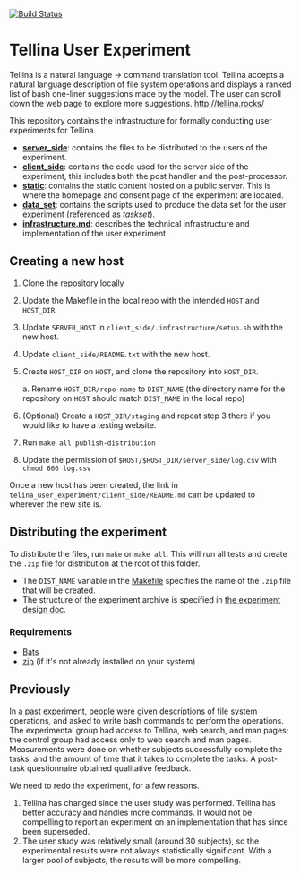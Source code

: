 [![Build Status](https://travis-ci.com/TellinaTool/tellina_user_experiment.svg?branch=master)](https://travis-ci.com/TellinaTool/tellina_user_experiment)
# Tellina User Experiment
Tellina is a natural language -> command translation tool. Tellina accepts a natural language description of file system operations and displays a ranked list of bash one-liner suggestions made by the model. The user can scroll down the web page to explore more suggestions. http://tellina.rocks/

This repository contains the infrastructure for formally conducting user experiments for Tellina.

- [**server_side**](https://github.com/TellinaTool/tellina_user_experiment/tree/master/client_side): contains the files to be distributed to the users of the experiment.
- [**client_side**](https://github.com/TellinaTool/tellina_user_experiment/tree/master/server_side): contains the code used for the server side of the experiment, this includes both the post handler and the post-processor.
- [**static**](https://github.com/TellinaTool/tellina_user_experiment/tree/master/static): contains the static content hosted on a public server. This is where the homepage and consent page of the experiment are located.
- [**data_set**](https://github.com/TellinaTool/tellina_user_experiment/tree/master/dataset): contains the scripts used to produce the data set for the user experiment (referenced as _taskset_).
- [**infrastructure.md**](https://github.com/TellinaTool/tellina_user_experiment/blob/master/infrastructure.md): describes the technical infrastructure and implementation of the user experiment.


## Creating a new host

1. Clone the repository locally
2. Update the Makefile in the local repo with the intended `HOST` and `HOST_DIR`.
3. Update `SERVER_HOST` in `client_side/.infrastructure/setup.sh` with the new host.
4. Update `client_side/README.txt` with the new host.
3. Create `HOST_DIR` on `HOST`, and clone the repository into `HOST_DIR`.

    a. Rename `HOST_DIR/repo-name` to `DIST_NAME` (the directory name for the repository on `HOST` should match `DIST_NAME` in the local repo)
4. (Optional) Create a `HOST_DIR/staging` and repeat step 3 there if you would like to have a testing website.
5. Run  `make all publish-distribution`
6. Update the permission of `$HOST/$HOST_DIR/server_side/log.csv` with `chmod 666 log.csv`

Once a new host has been created, the link in `telina_user_experiment/client_side/README.md` can be updated to wherever the new site is.

## Distributing the experiment

To distribute the files, run `make` or `make all`. This will run all tests and create the `.zip` file for distribution at the root of this folder.
  - The `DIST_NAME` variable in the [Makefile](Makefile) specifies the name of the `.zip` file that will be created.
  - The structure of the experiment archive is specified in [the experiment design doc](experiment_design_doc.md#directory-structure).

### Requirements
- [Bats](https://github.com/bats-core/bats-core)
- [zip](https://linux.die.net/man/1/zip) (if it's not already installed on your system)

## Previously
In a past experiment, people were given descriptions of file system operations, and asked to write bash commands to perform the operations.  The experimental group had access to Tellina, web search, and man pages; the control group had access only to web search and man pages. Measurements were done on whether subjects successfully complete the tasks, and the amount of time that it takes to complete the tasks. A post-task questionnaire obtained qualitative feedback.

We need to redo the experiment, for a few reasons.
1. Tellina has changed since the user study was performed.  Tellina has better
   accuracy and handles more commands.  It would not be compelling to report an
   experiment on an implementation that has since been superseded.
2. The user study was relatively small (around 30 subjects), so the experimental
   results were not always statistically significant.  With a larger pool of
   subjects, the results will be more compelling.